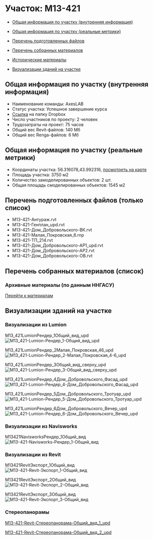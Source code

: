 # Участок: M13-421

* [Общая информация по участку (внутренняя информация)](#Chapter1)

* [Общая информация по участку (реальные метрики)](#Chapter2)

* [Перечень подготовленных файлов](#Chapter3)

* [Перечень собранных материалов](#Chapter4)

* [Исторические материалы](#Chapter5)

* [Визуализации зданий на участке](#Chapter6)

## <a id="Chapter1"></a> Общая информация по участку (внутренняя информация)
+ Наименование команды: AxesLAB
+ Статус участка: Успешное завершение курса
+ [Ссылка](https://www.dropbox.com/sh/wvvgv1nw1iqred9/AACp_WtoYN514FLkRQhmzNi9a/M13_421?dl=0) на папку Dropbox
+ Число участников по проекту: 2 человек
+ Трудозатраты на проект: 75 часов
+ Общий вес Revit-файлов: 140 Мб
+ Общий вес Renga-файлов: 6 Мб
## <a id="Chapter2"></a> Общая информация по участку (реальные метрики)
+ Координаты участка: 56.316078,43.992316, [посмотреть на карте](https://yandex.ru/maps/47/nizhny-novgorod/?ll=43.992316%2C56.316078&z=19)
+ Площадь участка: 3750 м2
+ Количество замоделированных объектов: 2 шт.
+ Общая площадь смоделированных объектов: 1545 м2
## <a id="Chapter3"></a> Перечень подготовленных файлов (только список)
+ M13-421-Антураж.rvt
+ M13-421-Генплан_upd.rvt
+ M13-421-Дом_Добровольского-ВК.rvt
+ M13-421-Малая_Покровская_6.rnp
+ M13-421-ТП_214.rvt
+ М13-421-Дом_Добровольского-АР1_upd.rvt
+ М13-421-Дом_Добровольского-АР2.rvt
+ М13-421-Дом_Добровольского-ОВ.rvt
## <a id="Chapter4"></a> Перечень собранных материалов (список)
### <a id="Chapter5"></a> Архивные материалы (по данным ННГАСУ)
[Перейти к материалам](/BuidingsInfo/a1ca980a-1141-4b4e-8af8-b6090359bcb5/About.md)
## <a id="Chapter6"></a> Визуализации зданий на участке
### Визуализации из Lumion
M13_421LumionРендер_1Общий_вид_upd
![M13_421-Lumion-Рендер_1-Общий_вид_upd](/Images/M13_421/M13_421-Lumion-Рендер_1-Общий_вид_upd_Compressed.jpg)

M13_421LumionРендер_2Малая_Покровская_46_upd
![M13_421-Lumion-Рендер_2-Малая_Покровская_4-6_upd](/Images/M13_421/M13_421-Lumion-Рендер_2-Малая_Покровская_4-6_upd_Compressed.jpg)

M13_421LumionРендер_3Общий_вид_сверху_upd
![M13_421-Lumion-Рендер_3-Общий_вид_сверху_upd](/Images/M13_421/M13_421-Lumion-Рендер_3-Общий_вид_сверху_upd_Compressed.jpg)

M13_421LumionРендер_4Дом_Добровольского_Фасад_upd
![M13_421-Lumion-Рендер_4-Дом_Добровольского_Фасад_upd](/Images/M13_421/M13_421-Lumion-Рендер_4-Дом_Добровольского_Фасад_upd_Compressed.jpg)

M13_421LumionРендер_5Дом_Добровольского_Тротуар_upd
![M13_421-Lumion-Рендер_5-Дом_Добровольского_Тротуар_upd](/Images/M13_421/M13_421-Lumion-Рендер_5-Дом_Добровольского_Тротуар_upd_Compressed.jpg)

M13_421LumionРендер_6Дом_Добровольского_Вечер_upd
![M13_421-Lumion-Рендер_6-Дом_Добровольского_Вечер_upd](/Images/M13_421/M13_421-Lumion-Рендер_6-Дом_Добровольского_Вечер_upd_Compressed.jpg)

### Визуализации из Navisworks
M13421NavisworksРендер_1Общий_вид
![M13-421-Navisworks-Рендер_1-Общий_вид](/Images/M13_421/M13-421-Navisworks-Рендер_1-Общий_вид_Compressed.jpg)

### Визуализации из Revit
M13421RevitЭкспорт_1Общий_вид
![M13-421-Revit-Экспорт_1-Общий_вид](/Images/M13_421/M13-421-Revit-Экспорт_1-Общий_вид_Compressed.jpg)

M13421RevitЭкспорт_2Общий_вид
![M13-421-Revit-Экспорт_2-Общий_вид](/Images/M13_421/M13-421-Revit-Экспорт_2-Общий_вид_Compressed.jpg)

M13421RevitЭкспорт_3Общий_вид
![M13-421-Revit-Экспорт_3-Общий_вид](/Images/M13_421/M13-421-Revit-Экспорт_3-Общий_вид_Compressed.jpg)

### Стереопанорамы
[M13-421-Revit-Стереопанорама-Общий_вид_1_upd](https://pano.autodesk.com/pano.html?url=jpgs/f20f5af0-cad4-42c8-8472-0a3ba922e930&version=2)

[M13-421-Revit-Стереопанорама-Общий_вид_2_upd](https://pano.autodesk.com/pano.html?url=jpgs/b90bfeb4-8aff-4045-9f09-5e00fa5f7ca3&version=2)

